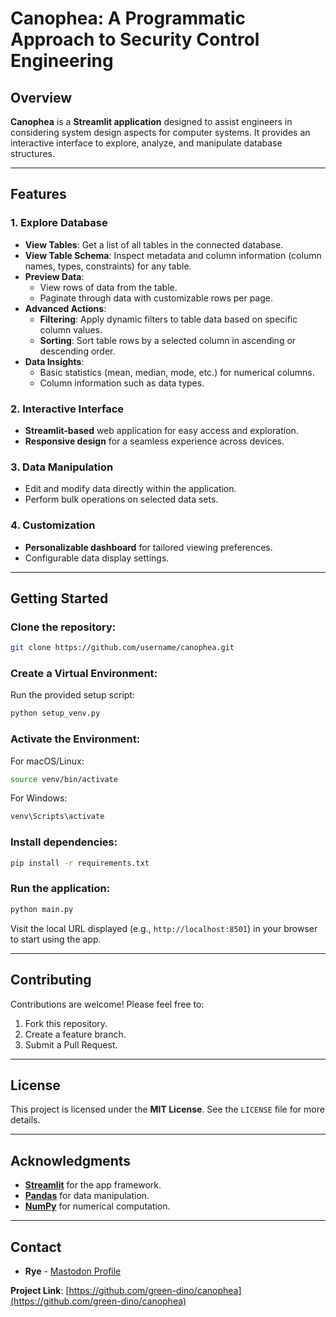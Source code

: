# Canophea: A Programmatic Approach to Security Control Engineering

## **Overview**
**Canophea** is a **Streamlit application** designed to assist engineers in considering system design aspects for computer systems. It provides an interactive interface to explore, analyze, and manipulate database structures.

---

## **Features**

### 1. **Explore Database**
- **View Tables**: Get a list of all tables in the connected database.
- **View Table Schema**: Inspect metadata and column information (column names, types, constraints) for any table.
- **Preview Data**:
  - View rows of data from the table.
  - Paginate through data with customizable rows per page.
- **Advanced Actions**:
  - **Filtering**: Apply dynamic filters to table data based on specific column values.
  - **Sorting**: Sort table rows by a selected column in ascending or descending order.
- **Data Insights**:
  - Basic statistics (mean, median, mode, etc.) for numerical columns.
  - Column information such as data types.

### 2. **Interactive Interface**
- **Streamlit-based** web application for easy access and exploration.
- **Responsive design** for a seamless experience across devices.

### 3. **Data Manipulation**
- Edit and modify data directly within the application.
- Perform bulk operations on selected data sets.

### 4. **Customization**
- **Personalizable dashboard** for tailored viewing preferences.
- Configurable data display settings.

---

## **Getting Started**

### **Clone the repository**:
```bash
git clone https://github.com/username/canophea.git
```

### **Create a Virtual Environment**:
Run the provided setup script:
```bash
python setup_venv.py
```

### **Activate the Environment**:
For macOS/Linux:
```bash
source venv/bin/activate
```
For Windows:
```bash
venv\Scripts\activate
```

### **Install dependencies**:
```bash
pip install -r requirements.txt
```

### **Run the application**:
```bash
python main.py
```

Visit the local URL displayed (e.g., `http://localhost:8501`) in your browser to start using the app.

---

## **Contributing**
Contributions are welcome! Please feel free to:
1. Fork this repository.
2. Create a feature branch.
3. Submit a Pull Request.

---

## **License**
This project is licensed under the **MIT License**. See the `LICENSE` file for more details.

---

## **Acknowledgments**
- [**Streamlit**](https://streamlit.io) for the app framework.
- [**Pandas**](https://pandas.pydata.org) for data manipulation.
- [**NumPy**](https://numpy.org) for numerical computation.

---

## **Contact**
- **Rye** - [Mastodon Profile](https://ioc.exchange/@rye)

**Project Link**: [https://github.com/green-dino/canophea](https://github.com/green-dino/canophea)